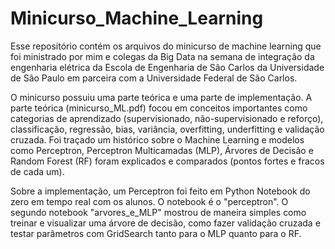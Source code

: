 # Minicurso_Machine_Learning
Esse repositório contém os arquivos do minicurso de machine learning que foi ministrado por mim e colegas da Big Data na semana de integração da engenharia elétrica da Escola de Engenharia de São Carlos da Universidade de São Paulo em parceira com a Universidade Federal de São Carlos.

O minicurso possuiu uma parte teórica e uma parte de implementação. A parte teórica (minicurso_ML.pdf) focou em conceitos importantes como categorias de aprendizado (supervisionado, não-supervisionado e reforço), classificação, regressão, bias, variância, overfitting, underfitting e validação cruzada. Foi traçado um histórico sobre o Machine Learning e modelos como Perceptron, Perceptron Multicamadas (MLP), Árvores de Decisão e Random Forest (RF) foram explicados e comparados (pontos fortes e fracos de cada um).

Sobre a implementação, um Perceptron foi feito em Python Notebook do zero em tempo real com os alunos. O notebook é o "perceptron". O segundo notebook "arvores_e_MLP" mostrou de maneira simples como treinar e visualizar uma árvore de decisão, como fazer validação cruzada e testar parâmetros com GridSearch tanto para o MLP quanto para o RF.
 

